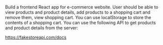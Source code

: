 Build a frontend React app for e-commerce website. User should be able to view
products and product details, add products to a shopping cart and remove them,
view shopping cart. You can use localStorage to store the contents of a shopping
cart. You can use the following API to get products and product details
from the server:

https://fakestoreapi.com/docs